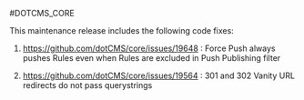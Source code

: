 #DOTCMS_CORE


This maintenance release includes the following code fixes:

1. https://github.com/dotCMS/core/issues/19648 : Force Push always pushes Rules even when Rules are excluded in Push Publishing filter

2. https://github.com/dotCMS/core/issues/19564 : 301 and 302 Vanity URL redirects do not pass querystrings